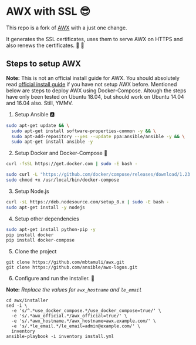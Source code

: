 # AWX with SSL :sunglasses:

This repo is a fork of [AWX](https://github.com/ansible/awx) with a just one
change.

It generates the SSL certificates, uses them to serve AWX on HTTPS and
also renews the certificates. :tada: :confetti_ball:

## Steps to setup AWX

**Note:** This is not an official install guide for AWX.
You should absolutely read [official install guide](
https://github.com/ansible/awx/blob/devel/INSTALL.md) if you have not setup AWX
before. Mentioned below are steps to deploy AWX using Docker-Compose. Altough
the steps have only been tested on Ubuntu 18.04, but should work on Ubuntu
14.04 and 16.04 also. Still, YMMV.

1. Setup Ansible :a:
```bash
sudo apt-get update && \
  sudo apt-get install software-properties-common -y && \
  sudo apt-add-repository --yes --update ppa:ansible/ansible -y && \
  sudo apt-get install ansible -y
```

2. Setup Docker and Docker-Compose :whale:
```bash
curl -fsSL https://get.docker.com | sudo -E bash -

sudo curl -L "https://github.com/docker/compose/releases/download/1.23.2/docker-compose-$(uname -s)-$(uname -m)" -o /usr/local/bin/docker-compose
sudo chmod +x /usr/local/bin/docker-compose
```

3. Setup Node.js
```bash
curl -sL https://deb.nodesource.com/setup_8.x | sudo -E bash -
sudo apt-get install -y nodejs
```

4. Setup other dependencies
```bash
sudo apt-get install python-pip -y
pip install docker
pip install docker-compose
```

5. Clone the project
```
git clone https://github.com/mbtamuli/awx.git
git clone https://github.com/ansible/awx-logos.git
```

6. Configure and run the installer. :rocket:

**Note:** _Replace the values for `awx_hostname` and `le_email`_
```
cd awx/installer
sed -i \
  -e 's/^.*use_docker_compose.*/use_docker_compose=true/' \
  -e 's/.*awx_official.*/awx_official=true/' \
  -e 's/.*awx_hostname.*/awx_hostname=awx.example.com/' \
  -e 's/.*le_email.*/le_email=admin@example.com/' \
  inventory
ansible-playbook -i inventory install.yml
```
